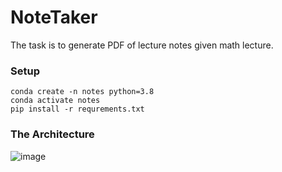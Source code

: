 # NoteTaker
The task is to generate PDF of lecture notes given math lecture. 


### Setup

```
conda create -n notes python=3.8 
conda activate notes 
pip install -r requrements.txt
```

### The Architecture


![image](https://github.com/user-attachments/assets/8775a775-87f5-41d7-b304-4d2df35ab59e)

